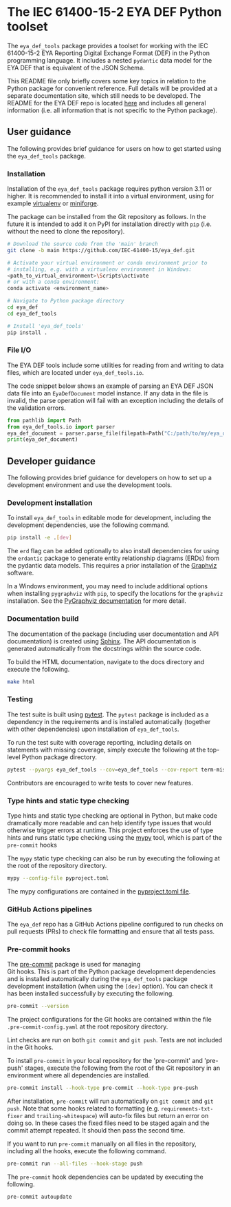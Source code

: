 # The IEC 61400-15-2 EYA DEF Python toolset

The `eya_def_tools` package provides a toolset for working with the
IEC 61400-15-2 EYA Reporting Digital Exchange Format (DEF) in the Python
programming language. It includes a nested `pydantic` data model for the
EYA DEF that is equivalent of the JSON Schema.

This README file only briefly covers some key topics in relation to the
Python package for convenient reference. Full details will be provided
at a separate documentation site, which still needs to be developed. The
README for the EYA DEF repo is located [here](../README.md) and includes
all general information (i.e. all information that is not specific to
the Python package).

## User guidance

The following provides brief guidance for users on how to get started
using the `eya_def_tools` package.

### Installation

Installation of the `eya_def_tools` package requires python version 3.11
or higher. It is recommended to install it into a virtual environment,
using for example [virtualenv](https://virtualenv.pypa.io/en/latest/)
or [miniforge](https://github.com/conda-forge/miniforge).

The package can be installed from the Git repository as follows. In the
future it is intended to add it on PyPI for installation directly with
`pip` (i.e. without the need to clone the repository).

```bash
# Download the source code from the 'main' branch
git clone -b main https://github.com/IEC-61400-15/eya_def.git

# Activate your virtual environment or conda environment prior to
# installing, e.g. with a virtualenv environment in Windows:
<path_to_virtual_environment>\Scripts\activate
# or with a conda environment:
conda activate <environment_name>

# Navigate to Python package directory
cd eya_def
cd eya_def_tools

# Install 'eya_def_tools'
pip install .
```

### File I/O

The EYA DEF tools include some utilities for reading from and writing
to data files, which are located under `eya_def_tools.io`.

The code snippet below shows an example of parsing an EYA DEF JSON data
file into an `EyaDefDocument` model instance. If any data in the file is
invalid, the parse operation will fail with an exception including the
details of the validation errors.

```python
from pathlib import Path
from eya_def_tools.io import parser
eya_def_document = parser.parse_file(filepath=Path("C:/path/to/my/eya_def_file.json"))
print(eya_def_document)
```

## Developer guidance

The following provides brief guidance for developers on how to set up a
development environment and use the development tools.

### Development installation

To install `eya_def_tools` in editable mode for development, including
the development dependencies, use the following command.

```bash
pip install -e .[dev]
```

The `erd` flag can be added optionally to also install dependencies for
using the `erdantic` package to generate entity relationship diagrams
(ERDs) from the pydantic data models. This requires a prior installation
of the [Graphviz](https://graphviz.org/) software.

In a Windows environment, you may need to include additional options
when installing `pygraphviz` with `pip`, to specify the locations for
the `graphviz` installation. See the [PyGraphviz documentation](
https://pygraphviz.github.io/documentation/stable/install.html) for more
detail.

### Documentation build

The documentation of the package (including user documentation and API
documentation) is created using [Sphinx](https://www.sphinx-doc.org).
The API documentation is generated automatically from the docstrings
within the source code.

To build the HTML documentation, navigate to the docs directory and
execute the following.

```bash
make html
```

### Testing

The test suite is built using [pytest](https://docs.pytest.org). The
`pytest` package is included as a dependency in the requirements and
is installed automatically (together with other dependencies) upon
installation of `eya_def_tools`.

To run the test suite with coverage reporting, including details on
statements with missing coverage, simply execute the following at the
top-level Python package directory.

```bash
pytest --pyargs eya_def_tools --cov=eya_def_tools --cov-report term-missing
```

Contributors are encouraged to write tests to cover new features.

### Type hints and static type checking

Type hints and static type checking are optional in Python, but make
code dramatically more readable and can help identify type issues that
would otherwise trigger errors at runtime. This project enforces the use
of type hints and runs static type checking using the
[mypy](https://mypy.readthedocs.io/en/stable/) tool, which is part of
the `pre-commit` hooks

The `mypy` static type checking can also be run by executing the
following at the root of the repository directory.

```bash
mypy --config-file pyproject.toml
```

The mypy configurations are contained in the
[pyproject.toml file](pyproject.toml).

### GitHub Actions pipelines

The `eya_def` repo has a GitHub Actions pipeline configured to run
checks on pull requests (PRs) to check file formatting and ensure that
all tests pass.

### Pre-commit hooks

The [pre-commit](https://pre-commit.com/) package is used for managing  
Git hooks. This is part of the Python package development dependencies
and is installed automatically during the `eya_def_tools` package
development installation (when using the `[dev]` option). You can check
it has been installed successfully by executing the following.

```bash
pre-commit --version
```

The project configurations for the Git hooks are contained within the
file `.pre-commit-config.yaml` at the root repository directory.

Lint checks are run on both `git commit` and `git push`. Tests are
not included in the Git hooks.

To install `pre-commit` in your local repository for the 'pre-commit'
and 'pre-push' stages, execute the following from the root of the Git
repository in an environment where all dependencies are installed.

```bash
pre-commit install --hook-type pre-commit --hook-type pre-push
```

After installation, `pre-commit` will run automatically on `git commit`
and `git push`. Note that some hooks related to formatting (e.g.
`requirements-txt-fixer` and `trailing-whitespace`) will auto-fix files
but return an error on doing so. In these cases the fixed files need to
be staged again and the commit attempt repeated. It should then pass the
second time.

If you want to run `pre-commit` manually on all files in the repository,
including all the hooks, execute the following command.

```bash
pre-commit run --all-files --hook-stage push
```

The `pre-commit` hook dependencies can be updated by executing the
following.

```bash
pre-commit autoupdate
```
